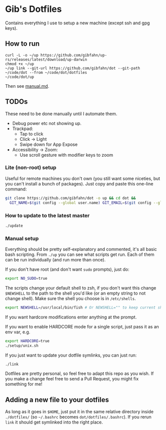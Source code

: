# Gib's Dotfiles

Contains everything I use to setup a new machine (except ssh and gpg keys).

## How to run

```shell
curl -L -o ~/up https://github.com/gibfahn/up-rs/releases/latest/download/up-darwin
chmod +x ~/up
~/up link --git-url https://github.com/gibfahn/dot --git-path ~/code/dot --from ~/code/dot/dotfiles
~/code/dot/up
```

Then see [manual.md][].

## TODOs

These need to be done manually until I automate them.

- Debug power etc not showing up.
- Trackpad:
  - Tap to click
  - Click -> Light
  - Swipe down for App Expose
- Accessibility -> Zoom:
  - Use scroll gesture with modifier keys to zoom


### Lite (non-root) setup

Useful for remote machines you don't own (you still want some niceties, but you
can't install a bunch of packages). Just copy and paste this one-line command:

```bash
git clone https://github.com/gibfahn/dot -o up && cd dot &&
  GIT_NAME=$(git config --global user.name) GIT_EMAIL=$(git config --global user.email) NO_SUDO=true HARDCORE="" ./up
```

### How to update to the latest master

```bash
./update
```

### Manual setup

Everything should be pretty self-explanatory and commented, it's all basic bash
scripting. From `./up` you can see what scripts get run. Each of them can be run
individually (and run more than once).

If you don't have root (and don't want `sudo` prompts), just do:

```bash
export NO_SUDO=true
```

The scripts change your default shell to zsh, if you don't want this change
`$NEWSHELL` to the path to the shell you'd like (or an empty string to not
change shell). Make sure the shell you choose is in `/etc/shells`.

```bash
export NEWSHELL=/usr/local/bin/fish # Or NEWSHELL="" to keep current shell.
```

If you want hardcore modifications enter anything at the prompt.

If you want to enable HARDCORE mode for a single script, just pass it as an env
var, e.g.

```bash
export HARDCORE=true
./setup/unix.sh
```

If you just want to update your dotfile symlinks, you can just run:

```sh
./link
```

Dotfiles are pretty personal, so feel free to adapt this repo as you wish. If
you make a change feel free to send a Pull Request, you might fix something for
me!

## Adding a new file to your dotfiles

As long as it goes in `$HOME`, just put it in the same relative directory inside
`./dotfiles/` (so `~/.bashrc` becomes `dot/dotfiles/.bashrc`). If you rerun
`link` it should get symlinked into the right place.

[22c17d0059340e2c90c3c316b746ba8b]: https://gist.github.com/gibfahn/22c17d0059340e2c90c3c316b746ba8b
[3cf4e6a17c85ff67d29fea37ed31963d]: https://gist.github.com/gibfahn/3cf4e6a17c85ff67d29fea37ed31963d/edit
[Install sVim]: https://safari-extensions.apple.com/?q=svim
[Post Install Setup]: #post-install-setup
[sVim]: https://github.com/flipxfx/sVim
[manual.md]: /setup/manual.md

